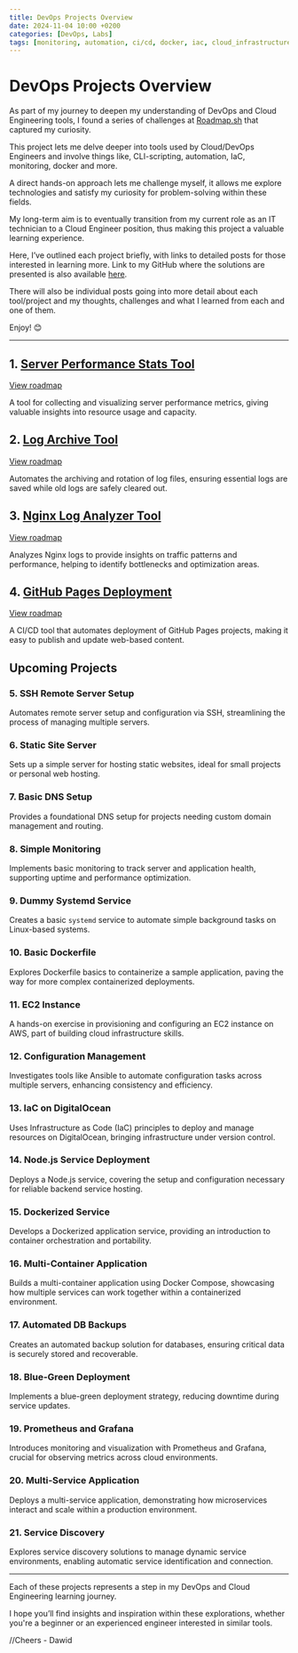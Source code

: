 ```yaml
---
title: DevOps Projects Overview
date: 2024-11-04 10:00 +0200
categories: [DevOps, Labs]
tags: [monitoring, automation, ci/cd, docker, iac, cloud_infrastructure, configuration_management]
---
```


<div style="background-image: url('https://images.unsplash.com/photo-1637084576418-3f25344ccb7c?q=80&w=2564&auto=format&fit=crop&ixlib=rb-4.0.3&ixid=M3wxMjA3fDB8MHxwaG90by1wYWdlfHx8fGVufDB8fHx8fA%3D%3D');
            background-size: cover;
            background-position: center;
            width: 100%;
            height: 300px;">
</div>

  

# DevOps Projects Overview

  

As part of my journey to deepen my understanding of DevOps and Cloud Engineering tools, I found a series of challenges at [Roadmap.sh](https://roadmap.sh/devops/projects) that captured my curiosity.

This project lets me delve deeper into tools used by Cloud/DevOps Engineers and involve things like, CLI-scripting, automation, IaC, monitoring, docker and more.

  

A direct hands-on approach lets me challenge myself, it allows me explore technologies and satisfy my curiosity for problem-solving within these fields.

My long-term aim is to eventually transition from my current role as an IT technician to a Cloud Engineer position, thus making this project a valuable learning experience.

  

Here, I’ve outlined each project briefly, with links to detailed posts for those interested in learning more. Link to my GitHub where the solutions are presented is also available [here](https://github.com/madebydawid/devops-labs).

There will also be individual posts going into more detail about each tool/project and my thoughts, challenges and what I learned from each and one of them.

  

Enjoy! 😊

  

---

  

## 1. [Server Performance Stats Tool](https://github.com/madebydawid/devops-labs/tree/main/server-performance-stats)

[View roadmap](https://roadmap.sh/projects/server-stats)  

A tool for collecting and visualizing server performance metrics, giving valuable insights into resource usage and capacity.

  

## 2. [Log Archive Tool](https://github.com/madebydawid/Log-Archive-Tool)

[View roadmap](https://roadmap.sh/projects/log-archive-tool)  

Automates the archiving and rotation of log files, ensuring essential logs are saved while old logs are safely cleared out.

  

## 3. [Nginx Log Analyzer Tool](https://github.com/madebydawid/nginx-log-analyzer)

[View roadmap](https://roadmap.sh/projects/nginx-log-analyser)  

Analyzes Nginx logs to provide insights on traffic patterns and performance, helping to identify bottlenecks and optimization areas.

  

## 4. [GitHub Pages Deployment](https://github.com/madebydawid/gh-deployment-workflow)

[View roadmap](https://roadmap.sh/projects/github-actions-deployment-workflow)  

A CI/CD tool that automates deployment of GitHub Pages projects, making it easy to publish and update web-based content.

  

## Upcoming Projects

  

### 5. SSH Remote Server Setup

Automates remote server setup and configuration via SSH, streamlining the process of managing multiple servers.

  

### 6. Static Site Server

Sets up a simple server for hosting static websites, ideal for small projects or personal web hosting.

  

### 7. Basic DNS Setup

Provides a foundational DNS setup for projects needing custom domain management and routing.

  

### 8. Simple Monitoring

Implements basic monitoring to track server and application health, supporting uptime and performance optimization.

  

### 9. Dummy Systemd Service

Creates a basic `systemd` service to automate simple background tasks on Linux-based systems.

  

### 10. Basic Dockerfile

Explores Dockerfile basics to containerize a sample application, paving the way for more complex containerized deployments.

  

### 11. EC2 Instance

A hands-on exercise in provisioning and configuring an EC2 instance on AWS, part of building cloud infrastructure skills.

  

### 12. Configuration Management

Investigates tools like Ansible to automate configuration tasks across multiple servers, enhancing consistency and efficiency.

  

### 13. IaC on DigitalOcean

Uses Infrastructure as Code (IaC) principles to deploy and manage resources on DigitalOcean, bringing infrastructure under version control.

  

### 14. Node.js Service Deployment

Deploys a Node.js service, covering the setup and configuration necessary for reliable backend service hosting.

  

### 15. Dockerized Service

Develops a Dockerized application service, providing an introduction to container orchestration and portability.

  

### 16. Multi-Container Application

Builds a multi-container application using Docker Compose, showcasing how multiple services can work together within a containerized environment.

  

### 17. Automated DB Backups

Creates an automated backup solution for databases, ensuring critical data is securely stored and recoverable.

  

### 18. Blue-Green Deployment

Implements a blue-green deployment strategy, reducing downtime during service updates.

  

### 19. Prometheus and Grafana

Introduces monitoring and visualization with Prometheus and Grafana, crucial for observing metrics across cloud environments.

  

### 20. Multi-Service Application

Deploys a multi-service application, demonstrating how microservices interact and scale within a production environment.

  

### 21. Service Discovery

Explores service discovery solutions to manage dynamic service environments, enabling automatic service identification and connection.

  

---

  

Each of these projects represents a step in my DevOps and Cloud Engineering learning journey.

I hope you’ll find insights and inspiration within these explorations, whether you're a beginner or an experienced engineer interested in similar tools.

  
  

//Cheers - Dawid